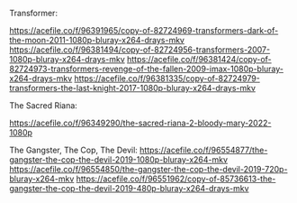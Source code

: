 Transformer:

https://acefile.co/f/96391965/copy-of-82724969-transformers-dark-of-the-moon-2011-1080p-bluray-x264-drays-mkv
https://acefile.co/f/96381494/copy-of-82724956-transformers-2007-1080p-bluray-x264-drays-mkv
https://acefile.co/f/96381424/copy-of-82724973-transformers-revenge-of-the-fallen-2009-imax-1080p-bluray-x264-drays-mkv
https://acefile.co/f/96381335/copy-of-82724979-transformers-the-last-knight-2017-1080p-bluray-x264-drays-mkv

The Sacred Riana:

https://acefile.co/f/96349290/the-sacred-riana-2-bloody-mary-2022-1080p

The Gangster, The Cop, The Devil:
https://acefile.co/f/96554877/the-gangster-the-cop-the-devil-2019-1080p-bluray-x264-mkv 
https://acefile.co/f/96554850/the-gangster-the-cop-the-devil-2019-720p-bluray-x264-mkv
https://acefile.co/f/96551962/copy-of-85736613-the-gangster-the-cop-the-devil-2019-480p-bluray-x264-drays-mkv
